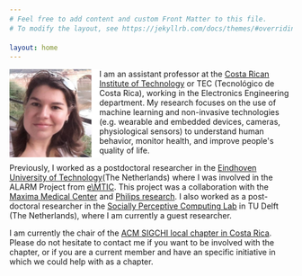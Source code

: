 ```yaml
---
# Feel free to add content and custom Front Matter to this file.
# To modify the layout, see https://jekyllrb.com/docs/themes/#overriding-theme-defaults

layout: home
---
```



<!---[Image](img/laura_pic.jpg)--->

<img style="float: left;" src="img/laura_pic.jpg" width="160"/>

I am an assistant professor at the [Costa Rican Institute of Technology](https://tec.ac.cr/en) or TEC (Tecnológico de Costa Rica), working in the Electronics Engineering department.
My research focuses on the use of machine learning and non-invasive technologies (e.g. wearable and embedded devices, cameras, physiological sensors) to understand human behavior, monitor health, and improve people's quality of life.

<!---I received my PhD. in Computer Science from the [Delft University of Technology](https://www.tudelft.nl/en/) (The Netherlands), working in the [Socially Perceptive Computing Lab](https://www.tudelft.nl/en/ewi/over-de-faculteit/afdelingen/intelligent-systems/pattern-recognition-bioinformatics/socially-perceptive-computing-lab) in the use of multimodal streams for automatic analysis of social interactions in-the-wild;  and a Master in Electronical Engineering with emphasis in Embedded Systems from the TEC (Costa Rica).
--->

Previously, I worked as a postdoctoral researcher in the [Eindhoven University of Technology](https://www.tue.nl/en/)(The Netherlands) where I was involved in the ALARM Project from [e\MTIC](https://www.tue.nl/en/research/research-groups/eindhoven-medtech-innovation-center/). This project was a collaboration with the [Maxima Medical Center](https://www.mmc.nl/) and [Philips research](https://www.philips.com/a-w/research/locations/eindhoven.html). I also worked as a post-doctoral researcher in the [Socially Perceptive Computing Lab](https://www.tudelft.nl/ewi/over-de-faculteit/afdelingen/intelligent-systems/pattern-recognition-bioinformatics/socially-perceptive-computing-lab/) in TU Delft (The Netherlands), where I am currently a guest researcher. 

I am currently the chair of the [ACM SIGCHI local chapter in Costa Rica](http://sigchicostarica.acm.org/). Please do not hesitate to contact me if you want to be involved with the chapter, or if you are a current member and have an specific initiative in which we could help with as a chapter.  

